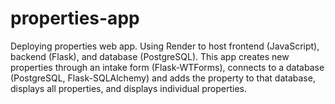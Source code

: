 # properties-app
Deploying properties web app. Using Render to host frontend (JavaScript), backend (Flask), and database (PostgreSQL). This app creates new properties through an intake form (Flask-WTForms), connects to a database (PostgreSQL, Flask-SQLAlchemy) and adds the property to that database, displays all properties, and displays individual properties.
